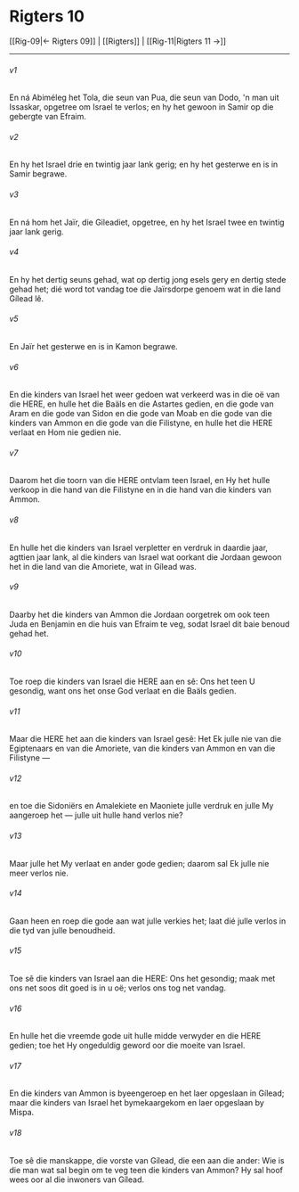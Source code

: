 # Rigters 10

[[Rig-09|← Rigters 09]] | [[Rigters]] | [[Rig-11|Rigters 11 →]]
***

###### v1
En ná Abiméleg het Tola, die seun van Pua, die seun van Dodo, 'n man uit Issaskar, opgetree om Israel te verlos; en hy het gewoon in Samir op die gebergte van Efraim. 
###### v2
En hy het Israel drie en twintig jaar lank gerig; en hy het gesterwe en is in Samir begrawe. 
###### v3
En ná hom het Jaïr, die Gileadiet, opgetree, en hy het Israel twee en twintig jaar lank gerig. 
###### v4
En hy het dertig seuns gehad, wat op dertig jong esels gery en dertig stede gehad het; dié word tot vandag toe die Jaïrsdorpe genoem wat in die land Gílead lê. 
###### v5
En Jaïr het gesterwe en is in Kamon begrawe. 
###### v6
En die kinders van Israel het weer gedoen wat verkeerd was in die oë van die HERE, en hulle het die Baäls en die Astartes gedien, en die gode van Aram en die gode van Sidon en die gode van Moab en die gode van die kinders van Ammon en die gode van die Filistyne, en hulle het die HERE verlaat en Hom nie gedien nie. 
###### v7
Daarom het die toorn van die HERE ontvlam teen Israel, en Hy het hulle verkoop in die hand van die Filistyne en in die hand van die kinders van Ammon. 
###### v8
En hulle het die kinders van Israel verpletter en verdruk in daardie jaar, agttien jaar lank, al die kinders van Israel wat oorkant die Jordaan gewoon het in die land van die Amoriete, wat in Gílead was. 
###### v9
Daarby het die kinders van Ammon die Jordaan oorgetrek om ook teen Juda en Benjamin en die huis van Efraim te veg, sodat Israel dit baie benoud gehad het. 
###### v10
Toe roep die kinders van Israel die HERE aan en sê: Ons het teen U gesondig, want ons het onse God verlaat en die Baäls gedien. 
###### v11
Maar die HERE het aan die kinders van Israel gesê: Het Ek julle nie van die Egiptenaars en van die Amoriete, van die kinders van Ammon en van die Filistyne — 
###### v12
en toe die Sidoniërs en Amalekiete en Maoniete julle verdruk en julle My aangeroep het — julle uit hulle hand verlos nie? 
###### v13
Maar julle het My verlaat en ander gode gedien; daarom sal Ek julle nie meer verlos nie. 
###### v14
Gaan heen en roep die gode aan wat julle verkies het; laat dié julle verlos in die tyd van julle benoudheid. 
###### v15
Toe sê die kinders van Israel aan die HERE: Ons het gesondig; maak met ons net soos dit goed is in u oë; verlos ons tog net vandag. 
###### v16
En hulle het die vreemde gode uit hulle midde verwyder en die HERE gedien; toe het Hy ongeduldig geword oor die moeite van Israel. 
###### v17
En die kinders van Ammon is byeengeroep en het laer opgeslaan in Gílead; maar die kinders van Israel het bymekaargekom en laer opgeslaan by Mispa. 
###### v18
Toe sê die manskappe, die vorste van Gílead, die een aan die ander: Wie is die man wat sal begin om te veg teen die kinders van Ammon? Hy sal hoof wees oor al die inwoners van Gílead. 
